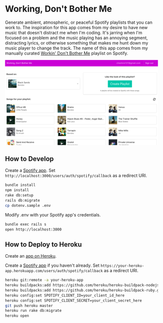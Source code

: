 # Working, Don't Bother Me

Generate ambient, atmospheric, or peaceful Spotify playlists that you can work to.
The inspiration for this app comes from my desire to have new music that doesn't
distract me when I'm coding. It's jarring when I'm focused on a problem and the music
playing has an annoying segment, distracting lyrics, or otherwise something that
makes me hunt down my music player to change the track. The name of this app comes
from my manually curated
[Workin' Don't Bother Me](https://open.spotify.com/user/cheshire137/playlist/48qLKsZUHuMTiV8whluf4j)
playlist on Spotify.

![Screenshot](https://raw.githubusercontent.com/cheshire137/working-dont-bother-me/master/screenshot1.png)

## How to Develop

Create a [Spotify app](https://developer.spotify.com/my-applications/#!/applications/create).
Set `http://localhost:3000/users/auth/spotify/callback` as a redirect URI.

```bash
bundle install
npm install
rake db:setup
rails db:migrate
cp dotenv.sample .env
```

Modify .env with your Spotify app's credentials.

```bash
bundle exec rails s
open http://localhost:3000
```

## How to Deploy to Heroku

Create an [app on Heroku](https://dashboard.heroku.com/apps).

Create a [Spotify app](https://developer.spotify.com/my-applications/#!/applications/create)
if you haven't already. Set `https://your-heroku-app.herokuapp.com/users/auth/spotify/callback` as
a redirect URI.

```bash
heroku git:remote -a your-heroku-app
heroku buildpacks:add https://github.com/heroku/heroku-buildpack-nodejs.git
heroku buildpacks:add https://github.com/heroku/heroku-buildpack-ruby.git
heroku config:set SPOTIFY_CLIENT_ID=your_client_id_here
heroku config:set SPOTIFY_CLIENT_SECRET=your_client_secret_here
git push heroku master
heroku run rake db:migrate
heroku open
```
